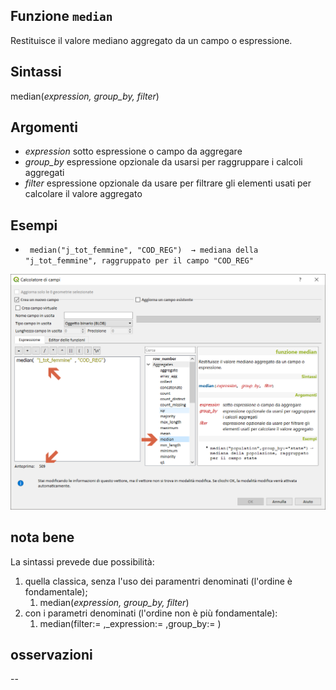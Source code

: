 ## Funzione `median`

Restituisce il valore mediano aggregato da un campo o espressione.

## Sintassi

median(_expression, group_by, filter_)

## Argomenti

* _expression_ sotto espressione o campo da aggregare
* _group_by_ espressione opzionale da usarsi per raggruppare i calcoli aggregati
* _filter_ espressione opzionale da usare per filtrare gli elementi usati per calcolare il valore aggregato

## Esempi

* ` median("j_tot_femmine", "COD_REG")  → mediana della "j_tot_femmine", raggruppato per il campo "COD_REG"`

<img src="/img/aggregates/median/median1.png">

## nota bene

La sintassi prevede due possibilità:
1. quella classica, senza l'uso dei paramentri denominati (l'ordine è fondamentale);
    1. median(_expression, group_by, filter_)
2. con i parametri denominati (l'ordine non è più fondamentale): 
    1. median(filter:= ,_expression:= ,group_by:= )

## osservazioni

--